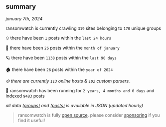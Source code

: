 
## summary
_january 7th, 2024_

ransomwatch is currently crawling `319` sites belonging to `170` unique groups

⏲ there have been `1` posts within the `last 24 hours`

🦈 there have been `26` posts within the `month of january`

🪐 there have been `1138` posts within the `last 90 days`

🏚 there have been `26` posts within the `year of 2024`

_⚙️ there are currently `113` online hosts & `102` custom parsers._

🦕 ransomwatch has been running for `2 years, 4 months and 0 days` and indexed `9483` posts

_all data  [(groups)](http://ransomwhat.telemetry.ltd/groups) and [(posts)](http://ransomwhat.telemetry.ltd/posts) is available in JSON (updated hourly)_

> ransomwatch is fully [open source](https://github.com/joshhighet/ransomwatch#ransomwatch--). please consider [sponsoring](https://github.com/sponsors/joshhighet) if you find it useful!
